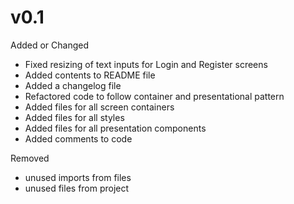 # v0.1
Added or Changed
- Fixed resizing of text inputs for Login and Register screens
- Added contents to README file
- Added a changelog file
- Refactored code to follow container and presentational pattern
- Added files for all screen containers
- Added files for all styles
- Added files for all presentation components
- Added comments to code

Removed
- unused imports from files
- unused files from project

